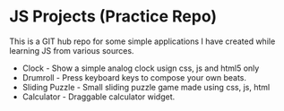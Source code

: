 # JS Projects (Practice Repo)

This is a GIT hub repo for some simple applications I have created while learning JS from various sources.

* Clock - Show a simple analog clock usign css, js and html5 only
* Drumroll - Press keyboard keys to compose your own beats.
* Sliding Puzzle - Small sliding puzzle game made using css, js, html
* Calculator - Draggable calculator widget.
